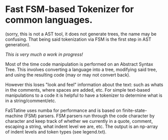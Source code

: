 # Fast FSM-based Tokenizer for common languages.

(sorry, this is not a AST tool, it does not generate trees, the name may be confusing. That being said tokenization via FSM is the first step in AST generation).

*This is very much a work in progress!*

Most of the time code manipulation is performed on an Abstract Syntax Tree. This involves converting a language into a tree, modifying said tree, and using the resulting code (may or may not convert back).

However this loses "look and feel" information about the text: such as whats in the comments, where spaces are added, etc. For simple text-based manipulations to a code it is helpful to have a tokenizer to determine what is in a string/comment/etc.

FaSTatine uses numba for performance and is based on finite-state-machine (FSM) parsers. FSM parsers run through the code character by character and keep track of whether we currently in a quote, comment, escaping a string, what indent level we are, etc. The output is an np-array of indent levels and token types (see legend.txt).
